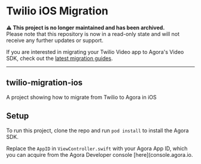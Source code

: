 # Twilio iOS Migration


**⚠️ This project is no longer maintained and has been archived.**  
Please note that this repository is now in a read-only state and will not receive any further updates or support.

If you are interested in migrating your Twilio Video app to Agora's Video SDK, check out the [latest migration guides](https://www.agora.io/en/twilio-video-migration/).

---
## twilio-migration-ios
A project showing how to migrate from Twilio to Agora in iOS


## Setup

To run this project, clone the repo and run `pod install` to install the Agora SDK.

Replace the `AppID` in `ViewController.swift` with your Agora App ID, which you can acquire from the Agora Developer console [here](console.agora.io.
